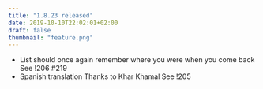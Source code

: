 ```yaml
---
title: "1.8.23 released"
date: 2019-10-10T22:02:01+02:00
draft: false
thumbnail: "feature.png"
---
```


*   List should once again remember where you were when you come back
    See !206 #219
*   Spanish translation
    Thanks to Khar Khamal
    See !205

